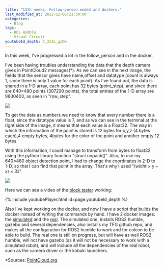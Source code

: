 ```yaml
---
title: "13th weeks: Follow-person ended and dockers."
last_modified_at: 2022-12-06T21:30:00
categories:
  - Blog
tags:
  - ROS Humble
  - Visual Circuit
youtubeId_depth: C_3J3L_gzOw
---
```


In this week, I've progressed a lot in the follow_person and in the docker.

I've been having troubles understanding the data that the depth camera gives in PointCloud2 messages(*).
As we can see in the next image, the fields that the sensor gives have name,offset and datatype (count is always 1, since there is only 1 value for each point). As I've found out, the data is shared in a 1-D array, each point has 32 bytes (point_step), and since there are 640×480 points (307200 points), the total entries of the 1-D array are 9830400, as seen in "row_step". 

![](/2022-tfg-david-tapiador/images/PointCloud2_data.png)


To get the data as numbers we need to know that every number there is a float, since the datatype value is 7, and as we can see in the terminal at the right side of the image, it means that each value is a Float32. The way in which the information of the point is stored is 12 bytes for x,y,z (4 bytes each),4 empty bytes, 4bytes for the color of the point and another empty 12 bytes.

With this information, I could manage to transform from bytes to float32 using the python library function "struct.unpack()". Also, to use my 640×480 object detection point, I had to change the coordinates in 2-D to 1-D, so that I can find that point in the array. That's why I used "(widht × y + x) × 32".

![](/2022-tfg-david-tapiador/images/PointCloud2_code.png)


Here we can see a video of the [block tester](https://github.com/RoboticsLabURJC/2022-tfg-david-tapiador/blob/main/follow_person/DEPTH_FOLLOWS/depth_block_test.py) working:

{% include youtubePlayer.html id=page.youtubeId_depth %}


Also I've kept working on the docker, and now I have a script that builds the docker instead of writing the commands by hand.
I have 2 docker images: the [simulated](https://github.com/RoboticsLabURJC/2022-tfg-david-tapiador/blob/main/dockers/docker_sim.txt) and the [real](https://github.com/RoboticsLabURJC/2022-tfg-david-tapiador/blob/main/dockers/docker_real.txt).
The simulated one, installs ROS2 humble, gazebo and several dependencies, also installs my TFG github repo, and makes all the configuration for ROS2 humble to work and for colcon to be able to build.
The real one is still on progress, but will have as well ROS2 humble, will not have gazebo (as it will not be necessary to work with a simulated robot), and will include all the dependencies of the real robot, such as the camera driver or the kobuki launchers.



*Sources: [PointCloud.org](https://pointclouds.org/documentation/tutorials/pcd_file_format.html#pcd-file-format)